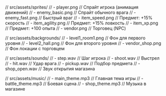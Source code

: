 // src/assets/sprites/
// - player.png         // Спрайт игрока (анимация движений)
// - enemy_basic.png    // Спрайт обычного врага
// - enemy_fast.png     // Быстрый враг
// - item_speed.png     // Предмет: +15% скорость
// - item_agility.png   // Предмет: +15% ловкость
// - item_xp.png        // Предмет: +100 опыта
// - vendor.png         // Торговец (NPC)

// src/assets/backgrounds/
// - level1_room1.png   // Фон для первого уровня
// - level2_hall.png    // Фон для второго уровня
// - vendor_shop.png    // Фон локации с торговцем

// src/assets/sounds/
// - step.wav           // Шаг игрока
// - shoot.wav          // Выстрел
// - hit.wav            // Удар врага
// - pickup.wav         // Подбор предмета
// - shop_open.wav      // Звук открытия магазина

// src/assets/music/
// - main_theme.mp3     // Главная тема игры
// - battle_theme.mp3   // Боевая сцена
// - shop_theme.mp3     // Музыка в магазине
